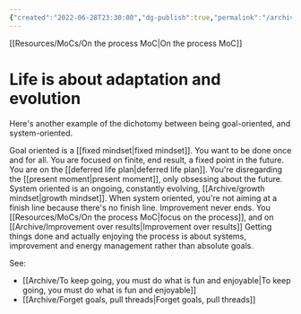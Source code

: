 ```yaml
---
{"created":"2022-06-28T23:30:00","dg-publish":true,"permalink":"/archive/life-is-about-adaptation-and-evolution/","dgPassFrontmatter":true,"updated":"2024-12-21T15:35:00.827+01:00"}
---
```


[[Resources/MoCs/On the process MoC\|On the process MoC]]
# Life is about adaptation and evolution
Here's another example of the dichotomy between being goal-oriented, and system-oriented. 

Goal oriented is a [[fixed mindset\|fixed mindset]]. You want to be done  once and for all. You are focused on finite, end result, a fixed point in the future. You are on the [[deferred life plan\|deferred life plan]]. You're disregarding the [[present moment\|present moment]], only obsessing about the future.
System oriented is an ongoing, constantly evolving, [[Archive/growth mindset\|growth mindset]]. When system oriented, you're not aiming at a finish line because there's no finish line. Improvement never ends. You [[Resources/MoCs/On the process MoC\|focus on the process]], and on [[Archive/Improvement over results\|Improvement over results]]
Getting things done and actually enjoying the process is about systems, improvement and energy management rather than absolute goals.

See:
- [[Archive/To keep going, you must do what is fun and enjoyable\|To keep going, you must do what is fun and enjoyable]]
- [[Archive/Forget goals, pull threads\|Forget goals, pull threads]]